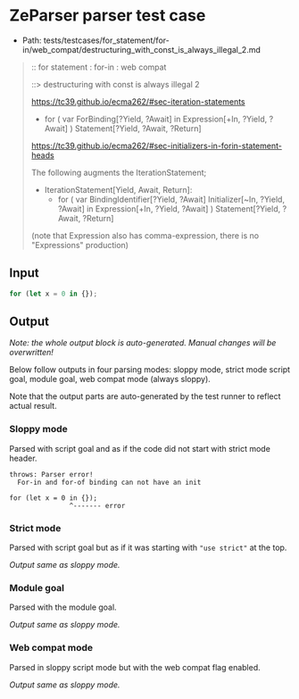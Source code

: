 # ZeParser parser test case

- Path: tests/testcases/for_statement/for-in/web_compat/destructuring_with_const_is_always_illegal_2.md

> :: for statement : for-in : web compat
>
> ::> destructuring with const is always illegal 2
> 
> https://tc39.github.io/ecma262/#sec-iteration-statements
> 
> - for ( var ForBinding[?Yield, ?Await] in Expression[+In, ?Yield, ?Await] ) Statement[?Yield, ?Await, ?Return]
> 
> https://tc39.github.io/ecma262/#sec-initializers-in-forin-statement-heads
> 
> The following augments the IterationStatement;
> 
> - IterationStatement[Yield, Await, Return]:
>   - for ( var BindingIdentifier[?Yield, ?Await] Initializer[~In, ?Yield, ?Await] in Expression[+In, ?Yield, ?Await] ) Statement[?Yield, ?Await, ?Return]
> 
> (note that Expression also has comma-expression, there is no "Expressions" production)

## Input

`````js
for (let x = 0 in {});
`````

## Output

_Note: the whole output block is auto-generated. Manual changes will be overwritten!_

Below follow outputs in four parsing modes: sloppy mode, strict mode script goal, module goal, web compat mode (always sloppy).

Note that the output parts are auto-generated by the test runner to reflect actual result.

### Sloppy mode

Parsed with script goal and as if the code did not start with strict mode header.

`````
throws: Parser error!
  For-in and for-of binding can not have an init

for (let x = 0 in {});
               ^------- error
`````

### Strict mode

Parsed with script goal but as if it was starting with `"use strict"` at the top.

_Output same as sloppy mode._

### Module goal

Parsed with the module goal.

_Output same as sloppy mode._

### Web compat mode

Parsed in sloppy script mode but with the web compat flag enabled.

_Output same as sloppy mode._
